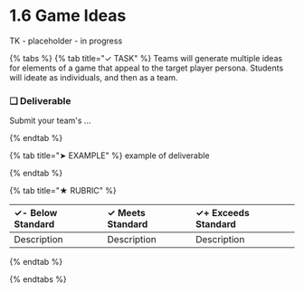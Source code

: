 # 1.6 Game Ideas

TK - placeholder - in progress

{% tabs %}
{% tab title="✓ TASK" %}
Teams will generate multiple ideas for elements of a game that appeal to the target player persona.  Students will ideate as individuals, and then as a team.

### **❏ Deliverable**

Submit your team's ...

{% endtab %}

{% tab title="➤ EXAMPLE" %}
example of deliverable

{% endtab %}

{% tab title="★ RUBRIC" %}

| **✓- Below Standard** | **✓ Meets Standard** | **✓+ Exceeds Standard** |
| :--- | :--- | :--- |
| Description | Description | Description |

{% endtab %}

{% endtabs %}
